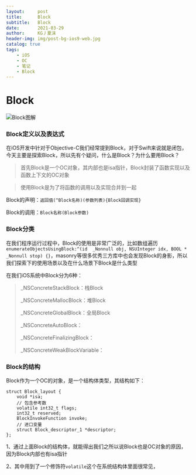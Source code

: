```yaml
---
layout:     post
title:      Block
subtitle:   Block
date:       2021-03-29
author:     KG丿夏沫
header-img: img/post-bg-ios9-web.jpg
catalog: true
tags:
    - iOS
    - OC
    - 笔记
    - Block
---
```


# Block

<img src="https://raw.githubusercontent.com/KGDeveloper/KGImg/master/img/20210329001.png?token=AHPRJRCCMP5CVGPA62676PDAMFWRS" alt="Block图解"/>

### Block定义以及表达式

在iOS开发中针对于Objective-C我们经常提到Block，对于Swift来说就是闭包，今天主要是探索Block，所以先有个疑问，什么是Block？为什么要用Block？
>首先Block是一个OC对象，其内部也是isa指针，Block封装了函数实现以及函数上下文的OC对象

>使用Block是为了将函数的调用以及实现合并到一起

Block的声明：```返回值(^Block名称)(参数列表){Block回调实现}```

Block的调用：```Block名称(Block参数)```

### Block分类

在我们程序运行过程中，Block的使用是非常广泛的，比如数组遍历```enumerateObjectsUsingBlock:^(id  _Nonnull obj, NSUInteger idx, BOOL * _Nonnull stop) {}```，masonry等很多优秀三方库中也会发现Block的身影，所以我们探索下的使用场景以及在什么场景下Block是什么类型

在我们iOS系统中Block分为6种：
>_NSConcreteStackBlock：栈Block
>
>_NSConcreteMallocBlock：堆Block
>
>_NSConcreteGlobalBlock：全局Block
>
>_NSConcreteAutoBlock：
>
>_NSConcreteFinalizingBlock：
>
>_NSConcreteWeakBlockVariable：

### Block的结构

Block作为一个OC的对象，是一个结构体类型，其结构如下：

```
struct Block_layout {
    void *isa;
    // 包含参考数
    volatile int32_t flags;
    int32_t reserved;
    BlockInvokeFunction invoke;
    // 进口变量
    struct Block_descriptor_1 *descriptor;
};
```
1、通过上面Block的结构体，就能得出我们之所以说Block也是OC对象的原因，因为Block内部也有isa指针

2、其中用到了一个修饰符```volatile```这个在系统结构体里面很常见，